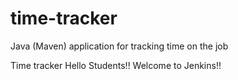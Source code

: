 # time-tracker
Java (Maven) application for tracking time on the job

Time tracker
Hello Students!!
Welcome to Jenkins!!


